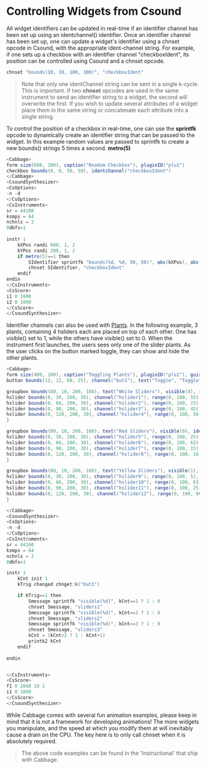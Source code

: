 # Controlling Widgets from Csound
All widget identifiers can be updated in real-time if an identifier channel has been set up using an identchannel() identifier. Once an identifier channel has been set up, one can update a widget's identifier using a chnset opcode in Csound, with the appropriate ident-channel string. For example, if one sets up a checkbox with an identifier channel "checkboxIdent", its position can be controlled using Csound and a chnset opcode.

```csharp
chnset "bounds(10, 10, 100, 100)", "checkboxIdent"
```

> Note that only one identChannel string can be sent in a single k-cycle. This is important. If two **chnset** opcodes are used in the same instrument to send an identifier string to a widget, the second will overwrite the first. If you wish to update several attributes of a widget place them in the same string or concatenate each attribute into a single string.   

To control the position of a checkbox in real-time, one can use the **sprintfk** opcode to dynamically create an identifier string that can be passed to the widget. In this example random values are passed to sprintfk to create a new bounds() strings 5 times a second. **metro(5)**

```csharp
<Cabbage>
form size(600, 200), caption("Rnadom Checkbox"), pluginID("plu1")
checkbox bounds(0, 0, 50, 50), identchannel("checkboxIdent")
</Cabbage>
<CsoundSynthesizer>
<CsOptions>
-n -d
</CsOptions>
<CsInstruments>
sr = 44100 
ksmps = 64
nchnls = 2
0dbfs=1
  
instr 1
	kXPos randi 600, 1, 2
	kYPos randi 200, 1, 2
	if metro(5)==1 then
		SIdentifier sprintfk "bounds(%d, %d, 50, 50)", abs(kXPos), abs(kYPos)
		chnset SIdentifier, "checkboxIdent"
	endif
endin
</CsInstruments>  
<CsScore> 
i1 0 1000
i2 0 1000
</CsScore>
</CsoundSynthesizer> 
```

Identifier channels can also be used with [Plants](./plants.md). In the following example, 3 plants, containing 4 hsliders each are placed on top of each other. One has visible() set to 1, while the others have visible() set to 0. When the instrument first launches, the users sees only one of the slider plants. As the user clicks on the button marked toggle, they can show and hide the other plants. 

```csharp
<Cabbage>
form size(400, 200), caption("Toggling Plants"), pluginID("plu1"), guirefresh(10)
button bounds(12, 12, 60, 25), channel("but1"), text("Toggle", "Toggle")

groupbox bounds(80, 10, 200, 160), text("White Sliders"), visible(0), identchannel("sliders1"), plant("GUIabst_1"){
hslider bounds(0, 30, 200, 30), channel("hslider1"), range(0, 100, 55), colour("white")
hslider bounds(0, 60, 200, 30), channel("hslider2"), range(0, 100, 23), colour("white")
hslider bounds(0, 90, 200, 30), channel("hslider3"), range(0, 100, 45), colour("white")
hslider bounds(0, 120, 200, 30), channel("hslider4"), range(0, 100, 56), colour("white")
}

groupbox bounds(80, 10, 200, 160), text("Red Sliders"), visible(0), identchannel("sliders2"), plant("GUIabst_2"){
hslider bounds(0, 30, 200, 30), channel("hslider5"), range(0, 100, 25), colour("red")
hslider bounds(0, 60, 200, 30), channel("hslider6"), range(0, 100, 63), colour("red")
hslider bounds(0, 90, 200, 30), channel("hslider7"), range(0, 100, 15), colour("red")
hslider bounds(0, 120, 200, 30), channel("hslider8"), range(0, 100, 16), colour("red")
}

groupbox bounds(80, 10, 200, 160), text("Yellow Sliders"), visible(1), identchannel("sliders3"), plant("GUIabst_3"){
hslider bounds(0, 30, 200, 30), channel("hslider9"), range(0, 100, 5), colour("yellow")
hslider bounds(0, 60, 200, 30), channel("hslider10"), range(0, 100, 63), colour("yellow")
hslider bounds(0, 90, 200, 30), channel("hslider11"), range(0, 100, 25), colour("yellow")
hslider bounds(0, 120, 200, 30), channel("hslider12"), range(0, 100, 96), colour("yellow")
}

</Cabbage>
<CsoundSynthesizer>
<CsOptions>
-n -d
</CsOptions>
<CsInstruments>
sr = 44100
ksmps = 64
nchnls = 2
0dbfs=1

instr 1
	kCnt init 1
	kTrig changed chnget:k("but1") 

	if kTrig==1 then
		Smessage sprintfk "visible(%d)", kCnt==1 ? 1 : 0
		chnset Smessage, "sliders1"
		Smessage sprintfk "visible(%d)", kCnt==2 ? 1 : 0
		chnset Smessage, "sliders2"
		Smessage sprintfk "visible(%d)", kCnt==3 ? 1 : 0
		chnset Smessage, "sliders3"
		kCnt = (kCnt>2 ? 1 : kCnt+1)
		printk2 kCnt
	endif
	
endin


</CsInstruments>  
<CsScore>
f1 0 2048 10 1 
i1 0 1000
</CsScore>
</CsoundSynthesizer>
```

While Cabbage comes with several fun animation examples, please keep in mind that it is not a framework for developing animations! The more widgets you manipulate, and the speed at which you modify them at will inevitably cause a drain on the CPU. The key here is to only call chnset when it is absolutely required.

> The above code examples can be found in the 'Instructional' that ship with Cabbage. 
